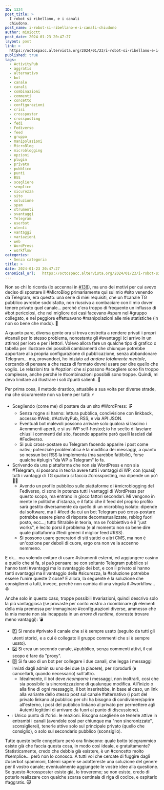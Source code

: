 ```yaml
---
ID: 1324
post_title: >
  I robot si ribellano, e i canali
  chiudono.
post_name: i-robot-si-ribellano-e-i-canali-chiudono
author: minioctt
post_date: 2024-01-23 20:47:27
layout: post
link: >
  https://octospacc.altervista.org/2024/01/23/i-robot-si-ribellano-e-i-canali-chiudono/
published: true
tags:
  - ActivityPub
  - aggratis
  - alternativo
  - bot
  - canale
  - canali
  - combinazioni
  - commenti
  - concetto
  - configurazioni
  - crisi
  - crossposter
  - crossposting
  - fedi
  - Fediverso
  - feed
  - gruppo
  - manipolazioni
  - MicroBlog
  - microblogging
  - opzioni
  - plugin
  - privato
  - pubblico
  - punti
  - RSS
  - scegliere
  - semplice
  - sicurezza
  - sito
  - soluzione
  - spam
  - strumenti
  - svantaggi
  - Telegram
  - userbot
  - utenti
  - vantaggi
  - variazioni
  - web
  - WordPress
  - workflow
categories:
  - Senza categoria
title: >
date: 2024-01-23 20:47:27
canonical_url:   https://octospacc.altervista.org/2024/01/23/i-robot-si-ribellano-e-i-canali-chiudono/
---
```

<!-- wp:paragraph -->
<p>Non so chi lo ricorda (lo accennai in <a href="/microblog-mirror/2023/12/04/138/">#138</a>), ma uno dei motivi per cui avevo deciso di spostare il #MicroBlog primariamente qui sul mio #sito venendo da Telegram, era questo: una serie di miei requisiti, che un #canale TG pubblico avrebbe soddisfatto, non riusciva a combaciare con il mio dover tenere privato quel canale... perché c'era troppo di frequente un influsso di #bot pericolosi, che nel migliore dei casi facevano #spam nel #gruppo collegato, e nel peggiore effettuavano #manipolazioni alle mie statistiche (in non so bene che modo). 👿️</p>
<!-- /wp:paragraph -->

<!-- wp:paragraph -->
<p>A quanto pare, diversa gente ora si trova costretta a rendere privati i propri #canali per lo stesso problema, nonostante gli #svantaggi (ci arrivo in un attimo) per loro e per i lettori. Volevo allora fare un qualche tipo di grafico o tabella per illustrare dei possibili cambiamenti che chiunque potrebbe apportare alla propria configurazione di pubblicazione, senza abbandonare Telegram... ma, provandoci, ho iniziato ad <em>andare totalmente mentale</em>, cercando di pensare a che razza di formato dovrei usare per dire quello che voglio. Le relazioni tra le #opzioni che si possono #scegliere sono fin troppo complesse, anche perché le #combinazioni possibili sono troppe. Quindi, mi devo limitare ad illustrare i soli #punti salienti. 🧵️</p>
<!-- /wp:paragraph -->

<!-- wp:paragraph -->
<p>Per prima cosa, il metodo drastico, attuabile a sua volta per diverse strade, ma che sicuramente non va bene per tutti: ⚡️</p>
<!-- /wp:paragraph -->

<!-- wp:list -->
<ul><!-- wp:list-item -->
<li>Scegliendo (come me) di postare da un sito #WordPress: 🗜️<!-- wp:list -->
<ul><!-- wp:list-item -->
<li>Senza rogne si hanno: lettura pubblica, condivisione con linkback, accesso #Web, #ActivityPub, RSS, e via API JSON.</li>
<!-- /wp:list-item -->

<!-- wp:list-item -->
<li>Eventuali bot malevoli possono arrivare solo qualora si lascino i #commenti aperti, e si usi WP self-hosted; io ho scelto di lasciare chiusi i commenti del sito, facendo apparire però quelli lasciati dal #Fediverso.</li>
<!-- /wp:list-item -->

<!-- wp:list-item -->
<li>Si può cross-postare su Telegram facendo apparire i post come nativi; potenziale problematica è la modifica dei messaggi, a quanto so nessun bot RSS la implementa (ma sarebbe fattibile), forse qualche #plugin "da WP a Telegram" lo fa.</li>
<!-- /wp:list-item --></ul>
<!-- /wp:list --></li>
<!-- /wp:list-item -->

<!-- wp:list-item -->
<li>Scrivendo da una piattaforma che non sia WordPress e non sia #Telegram, si possono in teoria avere tutti i vantaggi di WP, con (quasi) tutti i vantaggi di TG qualora si faccia #crossposting, ma dipende un po': 😮‍💨️<!-- wp:list -->
<ul><!-- wp:list-item -->
<li>Avendo un profilo pubblico sulle piattaforme di #microblogging del Fediverso, ci sono in potenza tutti i vantaggi di WordPress per questo scopo, ma entrano in gioco fattori secondari. Mi vengono in mente le politiche d'istanza, e il fatto che il feed del proprio profilo sarà gestito diversamente da quello di un microblog isolato: dipende dal software, ma il #feed da cui un bot Telegram può cross-postare potrebbe essere pieno di risposte decontestualizzate, reblog fuori posto, ecc...; tutto filtrabile in teoria, ma se l'obbiettivo è il "just works", è lecito porsi il problema (e al momento non so bene dire quale piattaforma #fedi generi il miglior feed #RSS).</li>
<!-- /wp:list-item -->

<!-- wp:list-item -->
<li>Si possono usare generatori di siti statici o altri CMS, ma non è un'opzione per deboli di cuore, ergo ora non ve la accenno nemmeno.</li>
<!-- /wp:list-item --></ul>
<!-- /wp:list --></li>
<!-- /wp:list-item --></ul>
<!-- /wp:list -->

<!-- wp:paragraph -->
<p>E ok... ma volendo evitare di usare #strumenti esterni, ed aggiungere casino a quello che si fa, si può pensare: se con soltanto Telegram pubblico si hanno tanti #vantaggi ma lo svantaggio dei bot, e con il privato si hanno tanti svantaggi ma il vantaggio della #sicurezza, la #soluzione potrebbe essere l'unire queste 2 cose? E allora, la seguente è la soluzione che consiglierei a tutti, invece, perché non cambia di una virgola il #workflow... ♻️</p>
<!-- /wp:paragraph -->

<!-- wp:paragraph -->
<p>Anche solo in questo caso, troppe possibili #variazioni, quindi descrivo solo la più vantaggiosa (se provaste per conto vostro a ricombinare gli elementi della mia premessa per immaginare #configurazioni diverse, ammesso che la mia mente non sia incappata in un <em>errore di runtime</em>, dovreste trovare meno vantaggi): 💣️</p>
<!-- /wp:paragraph -->

<!-- wp:list -->
<ul><!-- wp:list-item -->
<li>1️⃣️ Si rende #privato il canale che si è sempre usato (seguito da tutti gli utenti storici, e a cui è collegato il gruppo commenti che si è sempre usato).</li>
<!-- /wp:list-item -->

<!-- wp:list-item -->
<li>2️⃣️ Si crea un secondo canale, #pubblico, senza commenti attivi, il cui scopo è fare da "proxy".</li>
<!-- /wp:list-item -->

<!-- wp:list-item -->
<li>3️⃣️ Si fa uso di un bot per collegare i due canali, che legga i messaggi inviati dagli admin su uno dei due (a piacere), per riprodurli (e cancellarli, quando necessario) sull'altro.<!-- wp:list -->
<ul><!-- wp:list-item -->
<li>Idealmente, il bot deve <em>ricomporre</em> i messaggi, non inoltrarli, così che sia possibile la sincronizzazione di qualunque modifica. All'inizio o alla fine di ogni messaggio, il bot inserirebbe, in base al caso, un link alla variante dello stesso post sul canale #alternativo (i post del privato linkano al pubblico per chi ha bisogno di condividere/aprire all'esterno, i post del pubblico linkano al privato per permettere agli #utenti legittimi di arrivare da fuori al punto di discussione).</li>
<!-- /wp:list-item --></ul>
<!-- /wp:list --></li>
<!-- /wp:list-item -->

<!-- wp:list-item -->
<li>ℹ️ Unico punto di #crisi: le reazioni. Bisogna sceglierle se tenerle attive in entrambi i canali (avendole così per chiunque ma "non sincronizzate", sconsiglierei), tenerle attive solo sul principale privato (quello che consiglio), o solo sul secondario pubblico (sconsiglio).</li>
<!-- /wp:list-item --></ul>
<!-- /wp:list -->

<!-- wp:paragraph -->
<p>Tutte queste belle congetture però ora finiscono: quale botto telegrammico esiste già che faccia questa cosa, in modo così ideale, e gratuitamente? Statisticamente, credo che debbia già esistere, è un #concetto molto #semplice... però non lo conosco. A tutti voi che cercate di fuggire dagli #userbot spammoni, fatemi sapere se adottereste una soluzione del genere per il vostro canale; eventualmente aggiungete le vostre idee alla questione. Se questo #crossposter esiste già, lo troveremo; se non esiste, credo di poterlo realizzare con qualche scarsa centinaia di riga di codice, e ospitarlo #aggratis. 🙀️</p>
<!-- /wp:paragraph -->